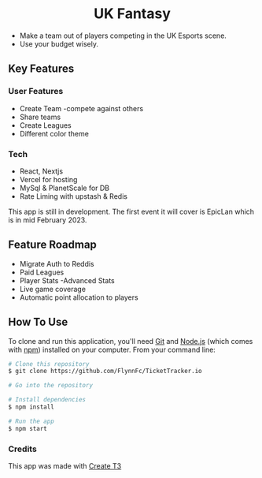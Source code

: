 
<h1 align="center">
  UK Fantasy
</h1>

* Make a team out of players competing in the UK Esports scene.
* Use your budget wisely.

## Key Features

### User Features
* Create Team
  -compete against others
* Share teams
* Create Leagues
* Different color theme

### Tech
* React, Nextjs
* Vercel for hosting
* MySql & PlanetScale for DB
* Rate Liming with upstash & Redis

This app is still in development. The first event it will cover is EpicLan which is in mid February 2023.

## Feature Roadmap
* Migrate Auth to Reddis
* Paid Leagues
* Player Stats
 -Advanced Stats
* Live game coverage
* Automatic point allocation to players




## How To Use

To clone and run this application, you'll need [Git](https://git-scm.com) and [Node.js](https://nodejs.org/en/download/) (which comes with [npm](http://npmjs.com)) installed on your computer. From your command line:

```bash
# Clone this repository
$ git clone https://github.com/FlynnFc/TicketTracker.io

# Go into the repository

# Install dependencies
$ npm install

# Run the app
$ npm start
```

### Credits

This app was made with [Create T3](https://create.t3.gg/)
